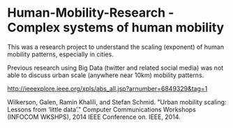 # Human-Mobility-Research - Complex systems of human mobility

This was a research project to understand the scaling (exponent) of human mobility patterns, especially in cities.

Previous research using Big Data (twitter and related social media) was not able to discuss urban scale (anywhere near 10km) mobility patterns.

http://ieeexplore.ieee.org/xpls/abs_all.jsp?arnumber=6849329&tag=1

Wilkerson, Galen, Ramin Khalili, and Stefan Schmid.
"Urban mobility scaling: Lessons from ‘little data’." 
Computer Communications Workshops (INFOCOM WKSHPS), 
2014 IEEE Conference on. IEEE, 2014.
